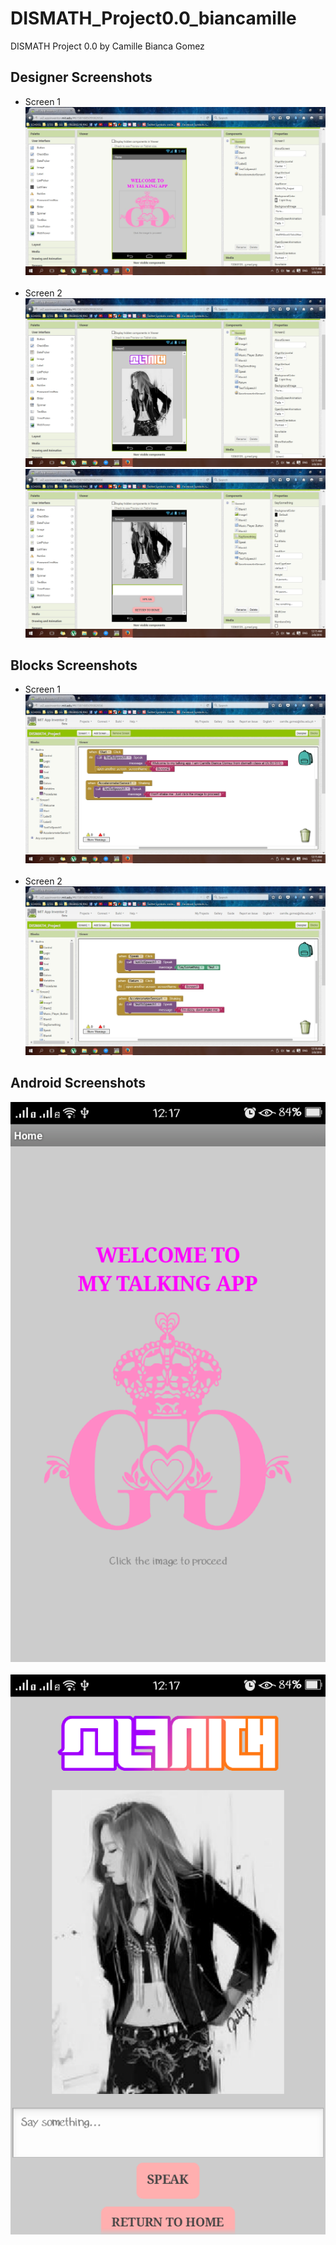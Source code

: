 # DISMATH_Project0.0_biancamille

DISMATH Project 0.0 by Camille Bianca Gomez

## Designer Screenshots
- Screen 1
![ScreenShot](Screenshot_1.jpg)
</br></br>
- Screen 2
![ScreenShot](Screenshot_2.jpg)
![ScreenShot](Screenshot_3.jpg)

## Blocks Screenshots
- Screen 1
![ScreenShot](Screenshot_4.jpg)
</br></br>
- Screen 2
![ScreenShot](Screenshot_5.jpg)

## Android Screenshots
![ScreenShot](Screenshot_2016-03-08-00-17-22-02.1.png)
</br></br>
![ScreenShot](Screenshot_2016-03-08-00-17-35-61.1.png)
